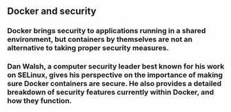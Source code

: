 
## Docker and security

### Docker brings security to applications running in a shared environment, but containers by themselves are not an alternative to taking proper security measures.
### Dan Walsh, a computer security leader best known for his work on SELinux, gives his perspective on the importance of making sure Docker containers are secure. He also provides a detailed breakdown of security features currently within Docker, and how they function.